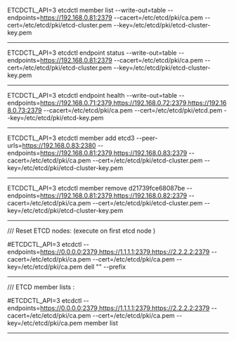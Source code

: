 
ETCDCTL_API=3 etcdctl member list --write-out=table --endpoints=https://192.168.0.81:2379 --cacert=/etc/etcd/pki/ca.pem --cert=/etc/etcd/pki/etcd-cluster.pem --key=/etc/etcd/pki/etcd-cluster-key.pem

-------------------------------------------------------------------------------------------------------------------

ETCDCTL_API=3 etcdctl endpoint status --write-out=table --endpoints=https://192.168.0.81:2379 --cacert=/etc/etcd/pki/ca.pem --cert=/etc/etcd/pki/etcd-cluster.pem --key=/etc/etcd/pki/etcd-cluster-key.pem

-------------------------------------------------------------------------------------------------------------------

ETCDCTL_API=3 etcdctl endpoint health --write-out=table --endpoints=https://192.168.0.71:2379,https://192.168.0.72:2379,https://192.168.0.73:2379 --cacert=/etc/etcd/pki/ca.pem --cert=/etc/etcd/pki/etcd.pem --key=/etc/etcd/pki/etcd-key.pem

-------------------------------------------------------------------------------------------------------------------

ETCDCTL_API=3 etcdctl member add etcd3 --peer-urls=https://192.168.0.83:2380 --endpoints=https://192.168.0.81:2379,https://192.168.0.83:2379 --cacert=/etc/etcd/pki/ca.pem --cert=/etc/etcd/pki/etcd-cluster.pem --key=/etc/etcd/pki/etcd-cluster-key.pem

-------------------------------------------------------------------------------------------------------------------

ETCDCTL_API=3 etcdctl member remove d21739fce68087be --endpoints=https://192.168.0.81:2379,https://192.168.0.82:2379 --cacert=/etc/etcd/pki/ca.pem --cert=/etc/etcd/pki/etcd-cluster.pem --key=/etc/etcd/pki/etcd-cluster-key.pem

-------------------------------------------------------------------------------------------------------------------

/// Reset ETCD nodes: (execute on first etcd node )

   #ETCDCTL_API=3 etcdctl --endpoints=https://0.0.0.0:2379,https://1.1.1.1:2379,https://2.2.2.2:2379
    --cacert=/etc/etcd/pki/ca.pem  --cert=/etc/etcd/pki/ca.pem --key=/etc/etcd/pki/ca.pem dell "" --prefix
   
-------------------------------------------------------------------------------------------------------------------
   
/// ETCD member lists : 

   #ETCDCTL_API=3 etcdctl --endpoints=https://0.0.0.0:2379,https://1.1.1.1:2379,https://2.2.2.2:2379 
    --cacert=/etc/etcd/pki/ca.pem  --cert=/etc/etcd/pki/ca.pem --key=/etc/etcd/pki/ca.pem  member list
   
------------------------------------------------------------------------------------------------------------------


    



 
